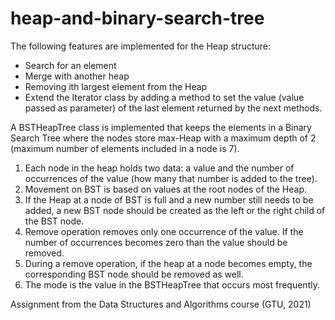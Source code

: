 # heap-and-binary-search-tree

The following features are implemented for the Heap structure:
- Search for an element
- Merge with another heap
- Removing ith largest element from the Heap
- Extend the Iterator class by adding a method to set the value (value passed as parameter) of the last element returned by the next methods.

A BSTHeapTree class is implemented that keeps the elements in a Binary Search Tree where the nodes store max-Heap with a maximum depth of 2 (maximum number of elements
included in a node is 7).

1. Each node in the heap holds two data: a value and the number of occurrences of the value (how many that number is added to the tree).
2. Movement on BST is based on values at the root nodes of the Heap.
3. If the Heap at a node of BST is full and a new number still needs to be added, a new BST node should be created as the left or the right child of the BST node.
4. Remove operation removes only one occurrence of the value. If the number of
occurrences becomes zero than the value should be removed.
5. During a remove operation, if the heap at a node becomes empty, the corresponding
BST node should be removed as well.
6. The mode is the value in the BSTHeapTree that occurs most frequently.

Assignment from the Data Structures and Algorithms course (GTU, 2021)
